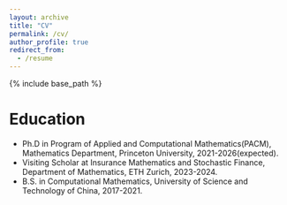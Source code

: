```yaml
---
layout: archive
title: "CV"
permalink: /cv/
author_profile: true
redirect_from:
  - /resume
---
```


{% include base_path %}

Education
======
* Ph.D in Program of Applied and Computational Mathematics(PACM), Mathematics Department, Princeton University, 2021-2026(expected).
* Visiting Scholar at Insurance Mathematics and Stochastic Finance, Department of Mathematics, ETH Zurich, 2023-2024.
* B.S. in Computational Mathematics,  University of Science and Technology of China, 2017-2021.


